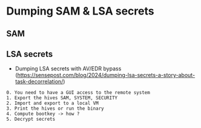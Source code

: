 # Dumping SAM & LSA secrets

## SAM

## LSA secrets

* Dumping LSA secrets with AV/EDR bypass (https://sensepost.com/blog/2024/dumping-lsa-secrets-a-story-about-task-decorrelation/)

```
0. You need to have a GUI access to the remote system
1. Export the hives SAM, SYSTEM, SECURITY
2. Import and export to a local VM
3. Print the hives or run the binary
4. Compute bootkey -> how ?
5. Decrypt secrets
```
